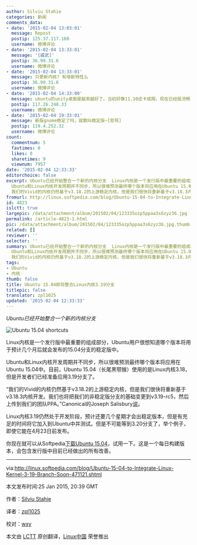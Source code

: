 ```yaml
---
author: Silviu Stahie
categories: 新闻
comments_data:
- date: '2015-02-04 13:03:01'
  message: Repost
  postip: 125.37.117.160
  username: 微博评论
- date: '2015-02-04 13:33:01'
  message: '[威武]'
  postip: 36.99.31.6
  username: 微博评论
- date: '2015-02-04 13:33:01'
  message: 只更新内核? 有啥新特性么
  postip: 36.99.31.6
  username: 微博评论
- date: '2015-02-04 14:33:00'
  message: ubuntu的unity桌面是越来越好了。当初好像11.10还卡成翔，现在已经挺流畅了。期待美观的deepin @Deepin官方微博  能更加稳定流畅
  postip: 117.26.248.33
  username: 微博评论
- date: '2015-02-04 19:33:01'
  message: 新版gnome稳定了吗，就敢叫稳定版~[怒骂]
  postip: 119.4.252.32
  username: 微博评论
count:
  commentnum: 5
  favtimes: 0
  likes: 0
  sharetimes: 9
  viewnum: 7957
date: '2015-02-04 12:33:33'
editorchoice: false
excerpt: Ubuntu已经开始整合一个新的内核分支  Linux内核是一个发行版中最重要的组成部分，Ubuntu用户很想知道哪个版本将用于预计几个月后就会发布的15.04分支的稳定版中。
  Ubuntu和Linux内核开发周期并不同步，所以很难预测最终哪个版本将应用在Ubuntu 15.04中。目前，Ubuntu 15.04（长尾黑颚猴）使用的是Linux内核3.18，但是开发者们已经准备应用3.19分支了。
  我们的Vivid的内核仍然基于v3.18.2的上游稳定内核，但是我们很快将重新基于v3.18.3内核开发。我们也将把我们的非稳定版分支的基础变更到v3.19-rc5，然后上传到我们的团队PPA。Canonical
fromurl: http://linux.softpedia.com/blog/Ubuntu-15-04-to-Integrate-Linux-Kernel-3-19-Branch-Soon-471121.shtml
id: 4823
islctt: true
largepic: /data/attachment/album/201502/04/123335ozp5ppaa3s6zyz36.jpg
permalink: /article-4823-1.html
pic: /data/attachment/album/201502/04/123335ozp5ppaa3s6zyz36.jpg.thumb.jpg
related: []
reviewer: ''
selector: ''
summary: Ubuntu已经开始整合一个新的内核分支  Linux内核是一个发行版中最重要的组成部分，Ubuntu用户很想知道哪个版本将用于预计几个月后就会发布的15.04分支的稳定版中。
  Ubuntu和Linux内核开发周期并不同步，所以很难预测最终哪个版本将应用在Ubuntu 15.04中。目前，Ubuntu 15.04（长尾黑颚猴）使用的是Linux内核3.18，但是开发者们已经准备应用3.19分支了。
  我们的Vivid的内核仍然基于v3.18.2的上游稳定内核，但是我们很快将重新基于v3.18.3内核开发。我们也将把我们的非稳定版分支的基础变更到v3.19-rc5，然后上传到我们的团队PPA。Canonical
tags:
- Ubuntu
- 内核
thumb: false
title: Ubuntu 15.04即将整合Linux内核3.19分支
titlepic: false
translator: zpl1025
updated: '2015-02-04 12:33:33'
---
```


*Ubuntu已经开始整合一个新的内核分支*


![Ubuntu 15.04 shortcuts](/data/attachment/album/201502/04/123335ozp5ppaa3s6zyz36.jpg)


Linux内核是一个发行版中最重要的组成部分，Ubuntu用户很想知道哪个版本将用于预计几个月后就会发布的15.04分支的稳定版中。


Ubuntu和Linux内核开发周期并不同步，所以很难预测最终哪个版本将应用在Ubuntu 15.04中。目前，Ubuntu 15.04（长尾黑颚猴）使用的是Linux内核3.18，但是开发者们已经准备应用3.19分支了。


“我们的Vivid的内核仍然基于v3.18.2的上游稳定内核，但是我们很快将重新基于v3.18.3内核开发。我们也将把我们的非稳定版分支的基础变更到v3.19-rc5，然后上传到我们的团队PPA。”Canonical的Joseph Salisbury[说](1)。


Linux内核3.19仍然处于开发阶段，预计还要几个星期才会出稳定版本，但是有充足的时间将它加入到Ubuntu中并测试。但是不可能等到3.20分支了，举个例子，即使它能在4月23日前发布。


你现在就可以从Softpedia[下载Ubuntu 15.04](2)，试用一下。这是一个每日构建版本，会包含发行版中目前已经做出的所有改善。




---


via:<http://linux.softpedia.com/blog/Ubuntu-15-04-to-Integrate-Linux-Kernel-3-19-Branch-Soon-471121.shtml>


本文发布时间:25 Jan 2015, 20:39 GMT


作者：[Silviu Stahie](http://news.softpedia.com/editors/browse/silviu-stahie)


译者：[zpl1025](https://github.com/zpl1025)


校对：[wxy](https://github.com/wxy)


本文由 [LCTT](https://github.com/LCTT/TranslateProject) 原创翻译，[Linux中国](http://linux.cn/) 荣誉推出